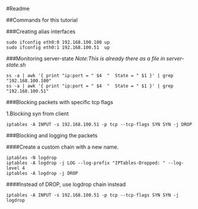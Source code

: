 #Readme

##Commands for this tutorial

###Creating alias interfaces

    sudo ifconfig eth0:0 192.168.100.100 up
    sudo ifconfig eth0:1 192.168.100.51  up

###Monitoring server-state
*Note:This is already there as a file in server-state.sh*

    ss -a | awk '{ print "ip:port = " $4  "  State = " $1 }' | grep "192.168.100.100"
    ss -a | awk '{ print "ip:port = " $4  "  State = " $1 }' | grep "192.168.100.51"    

###Blocking packets with specific tcp flags

1.Blocking syn from client

    iptables -A INPUT -s 192.168.100.51 -p tcp --tcp-flags SYN SYN -j DROP

###Blocking and logging the packets

####Create a custom chain with a new name.

    iptables -N logdrop
    iptables -A logdrop -j LOG --log-prefix "IPTables-Dropped: " --log-level 4
    iptables -A logdrop -j DROP    

####Instead of DROP, use logdrop chain instead
  
    iptables -A INPUT -s 192.168.100.51 -p tcp --tcp-flags SYN SYN -j logdrop

    
